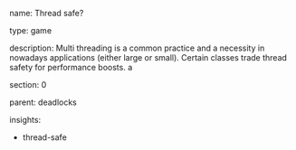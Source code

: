 name: Thread safe?

type: game

description: Multi threading is a common practice and a necessity in nowadays applications (either large or small). Certain classes trade thread safety for performance boosts. a

section: 0

parent: deadlocks

insights:
  - thread-safe
